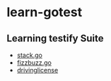 # learn-gotest

## Learning testify Suite
* [stack.go](./adt/stack_test.go)
* [fizzbuzz.go](./fizzbuzz/fizzbuzz_test.go) 
* [drivinglicense](./drivinglicense/drivinglicense_test.go)

